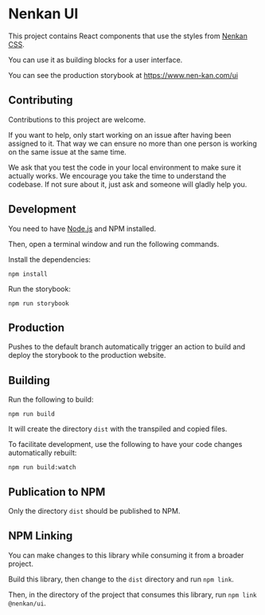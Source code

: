 # Nenkan UI

This project contains React components that use the styles from [Nenkan CSS](https://github.com/nenkan/css).

You can use it as building blocks for a user interface.

You can see the production storybook at https://www.nen-kan.com/ui

## Contributing

Contributions to this project are welcome.

If you want to help, only start working on an issue after having been assigned to it. That way we can ensure no more than one person is working on the same issue at the same time. 

We ask that you test the code in your local environment to make sure it actually works. We encourage you take the time to understand the codebase. If not sure about it, just ask and someone will gladly help you.

## Development

You need to have [Node.js](https://nodejs.org/) and NPM installed.

Then, open a terminal window and run the following commands.

Install the dependencies:

```
npm install
```

Run the storybook:

```
npm run storybook
```

## Production

Pushes to the default branch automatically trigger an action to build and deploy the storybook to the production website.

## Building

Run the following to build:

```
npm run build
```

It will create the directory `dist` with the transpiled and copied files.

To facilitate development, use the following to have your code changes automatically rebuilt:

```
npm run build:watch
```

## Publication to NPM

Only the directory `dist` should be published to NPM.

## NPM Linking

You can make changes to this library while consuming it from a broader project.

Build this library, then change to the `dist` directory and run `npm link`.

Then, in the directory of the project that consumes this library, run `npm link @nenkan/ui`.
